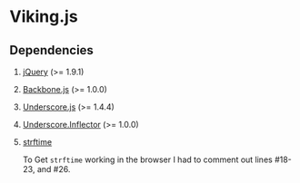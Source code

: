 Viking.js
=========

Dependencies
------------

1. [jQuery](http://jquery.com/) (>= 1.9.1)

2. [Backbone.js](http://underscorejs.org/) (>= 1.0.0)

3. [Underscore.js](http://underscorejs.org/) (>= 1.4.4)

4. [Underscore.Inflector](https://github.com/jeremyruppel/underscore.inflection) (>= 1.0.0)

5. [strftime](https://github.com/samsonjs/strftime)

    To Get `strftime` working in the browser I had to comment out lines #18-23,
    and #26.
